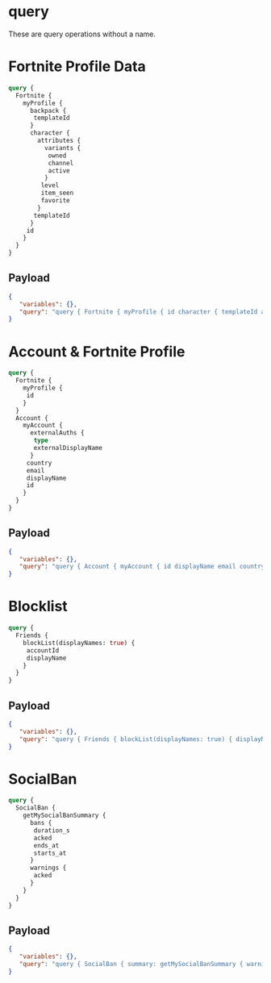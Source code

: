 # query
These are query operations without a name.

# Fortnite Profile Data
```graphql
query {
  Fortnite {
    myProfile {
      backpack {
       templateId
      }
      character {
        attributes {
          variants {
           owned
           channel
           active
          }
         level
         item_seen
         favorite
        }
       templateId
      }
     id
    }
  }
}
```

## Payload
```json
{
   "variables": {},
   "query": "query { Fortnite { myProfile { id character { templateId attributes { favorite item_seen level variants { active channel owned } } } backpack { templateId } } } }"
}
```

# Account & Fortnite Profile
```graphql
query {
  Fortnite {
    myProfile {
     id
    }
  }
  Account {
    myAccount {
      externalAuths {
       type
       externalDisplayName
      }
     country
     email
     displayName
     id
    }
  }
}
```

## Payload
```json
{
   "variables": {},
   "query": "query { Account { myAccount { id displayName email country externalAuths { externalDisplayName type } } }, Fortnite { myProfile { id } } }"
}
```

# Blocklist
```graphql
query {
  Friends {
    blockList(displayNames: true) {
     accountId
     displayName
    }
  }
}
```

## Payload
```json
{
   "variables": {},
   "query": "query { Friends { blockList(displayNames: true) { displayName, accountId } } }"
}
```

# SocialBan
```graphql
query {
  SocialBan {
    getMySocialBanSummary {
      bans {
       duration_s
       acked
       ends_at
       starts_at
      }
      warnings {
       acked
      }
    }
  }
}
```

## Payload
```json
{
   "variables": {},
   "query": "query { SocialBan { summary: getMySocialBanSummary { warnings { acked }, bans { starts_at, ends_at, acked, duration_s } } } }"
}
```